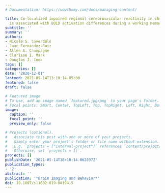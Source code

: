 ```yaml
---
# Documentation: https://wowchemy.com/docs/managing-content/

title: Co-localized impaired regional cerebrovascular reactivity in chronic concussion
  is associated with BOLD activation differences during a working memory task
subtitle: ''
summary: ''
authors:
- Nicole S. Coverdale
- Juan Fernandez-Ruiz
- Allen A. Champagne
- Clarisse I. Mark
- Douglas J. Cook
tags: []
categories: []
date: '2020-12-01'
lastmod: 2021-05-14T13:10:14-05:00
featured: false
draft: false

# Featured image
# To use, add an image named `featured.jpg/png` to your page's folder.
# Focal points: Smart, Center, TopLeft, Top, TopRight, Left, Right, BottomLeft, Bottom, BottomRight.
image:
  caption: ''
  focal_point: ''
  preview_only: false

# Projects (optional).
#   Associate this post with one or more of your projects.
#   Simply enter your project's folder or file name without extension.
#   E.g. `projects = ["internal-project"]` references `content/project/deep-learning/index.md`.
#   Otherwise, set `projects = []`.
projects: []
publishDate: '2021-05-14T18:10:14.062897Z'
publication_types:
- '2'
abstract: ''
publication: '*Brain Imaging and Behavior*'
doi: 10.1007/s11682-019-00194-5
---
```


